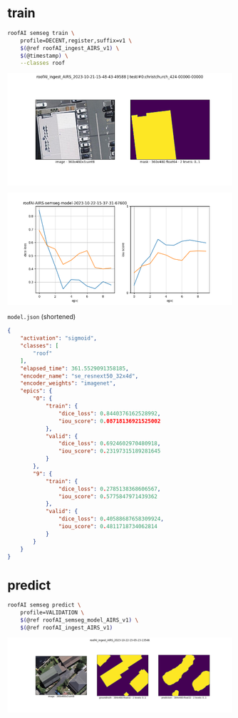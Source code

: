 # train

```bash
roofAI semseg train \
    profile=DECENT,register,suffix=v1 \
    $(@ref roofAI_ingest_AIRS_v1) \
    $(@timestamp) \
    --classes roof
```

![image](../../assets/christchurch_424-00000-00000.png)

![image](../../assets/train-summary.png)

`model.json` (shortened)
```json
{
    "activation": "sigmoid",
    "classes": [
        "roof"
    ],
    "elapsed_time": 361.5529091358185,
    "encoder_name": "se_resnext50_32x4d",
    "encoder_weights": "imagenet",
    "epics": {
        "0": {
            "train": {
                "dice_loss": 0.8440376162528992,
                "iou_score": 0.08718136921525002
            },
            "valid": {
                "dice_loss": 0.6924602970480918,
                "iou_score": 0.23197315189281645
            }
        },
        "9": {
            "train": {
                "dice_loss": 0.2785138368606567,
                "iou_score": 0.5775847971439362
            },
            "valid": {
                "dice_loss": 0.40588687658309924,
                "iou_score": 0.4811718734062814
            }
        }
    }
}
```

# predict

```bash
roofAI semseg predict \
    profile=VALIDATION \
    $(@ref roofAI_semseg_model_AIRS_v1) \
    $(@ref roofAI_ingest_AIRS_v1)
```

![image](../../assets/predict-00000.png)

